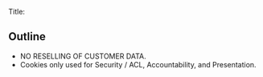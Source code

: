 Title: 

## Outline

- NO RESELLING OF CUSTOMER DATA.
- Cookies only used for Security / ACL, Accountability, and Presentation.

